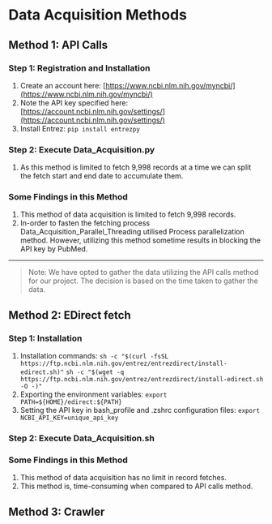# Data Acquisition Methods

## Method 1: API Calls

### Step 1: Registration and Installation

1. Create an account here: [https://www.ncbi.nlm.nih.gov/myncbi/](https://www.ncbi.nlm.nih.gov/myncbi/)
2. Note the API key specified here: [https://account.ncbi.nlm.nih.gov/settings/](https://account.ncbi.nlm.nih.gov/settings/)
3. Install Entrez:
   `pip install entrezpy`

### Step 2: Execute Data_Acquisition.py

1. As this method is limited to fetch 9,998 records at a time we can split the fetch start and end date to accumulate them.

### Some Findings in this Method

1. This method of data acquisition is limited to fetch 9,998 records.
2. In-order to fasten the fetching process Data_Acquisition_Parallel_Threading utilised Process parallelization method. However, utilizing this method sometime results in blocking the API key by PubMed.

---
> Note: We have opted to gather the data utilizing the API calls method for our project.
> The decision is based on the time taken to gather the data.

## Method 2: EDirect fetch

### Step 1: Installation

1. Installation commands:
   `sh -c "$(curl -fsSL https://ftp.ncbi.nlm.nih.gov/entrez/entrezdirect/install-edirect.sh)"`
   `sh -c "$(wget -q https://ftp.ncbi.nlm.nih.gov/entrez/entrezdirect/install-edirect.sh -O -)"`
2. Exporting the environment variables:
   `export PATH=${HOME}/edirect:${PATH}`
3. Setting the API key in bash_profile and .zshrc configuration files:
   `export NCBI_API_KEY=unique_api_key`

### Step 2: Execute Data_Acquisition.sh

### Some Findings in this Method

1. This method of data acquisition has no limit in record fetches.
2. This method is, time-consuming when compared to API calls method.

## Method 3: Crawler


